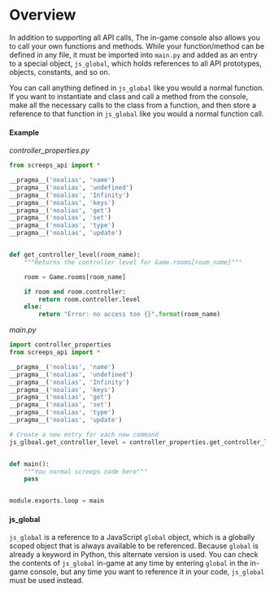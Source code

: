# Overview
In addition to supporting all API calls, The in-game console also allows you to call your own functions and methods.  While your function/method can be defined in any file, it must be imported into `main.py` and added as an entry to a special object, `js_global`, which holds references to all API prototypes, objects, constants, and so on.  

You can call anything defined in `js_global` like you would a normal function.  If you want to instantiate and class and call a method from the console, make all the necessary calls to the class from a function, and then store a reference to that function in `js_global` like you would a normal function call.  

#### Example

_controller_properties.py_

```py
from screeps_api import *

__pragma__('noalias', 'name')
__pragma__('noalias', 'undefined')
__pragma__('noalias', 'Infinity')
__pragma__('noalias', 'keys')
__pragma__('noalias', 'get')
__pragma__('noalias', 'set')
__pragma__('noalias', 'type')
__pragma__('noalias', 'update')


def get_controller_level(room_name):
    """Returns the controller level for Game.rooms[room_name]"""

    room = Game.rooms[room_name]

    if room and room.controller:
        return room.controller.level
    else:
        return "Error: no access too {}".format(room_name)                
```

_main.py_

```py
import controller_properties
from screeps_api import *

__pragma__('noalias', 'name')
__pragma__('noalias', 'undefined')
__pragma__('noalias', 'Infinity')
__pragma__('noalias', 'keys')
__pragma__('noalias', 'get')
__pragma__('noalias', 'set')
__pragma__('noalias', 'type')
__pragma__('noalias', 'update')

# Create a new entry for each new command
js_glboal.get_controller_level = controller_properties.get_controller_level


def main():
    """You normal screeps code here"""
    pass


module.exports.loop = main
```

#### js_global

`js_global` is a reference to a JavaScript `global` object, which is a globally scoped object that is always available to be referenced. Because `global` is already a keyword in Python, this alternate version is used.  You can check the contents of `js_global` in-game at any time by entering `global` in the in-game console, but any time you want to reference it in your code, `js_global` must be used instead.

